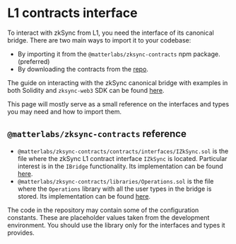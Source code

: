 # L1 contracts interface

To interact with zkSync from L1, you need the interface of its canonical bridge. There are two main ways to import it to your codebase:

- By importing it from the `@matterlabs/zksync-contracts` npm package. (preferred)
- By downloading the contracts from the [repo](https://github.com/zpreview/contracts).

The guide on interacting with the zkSync canonical bridge with examples in both Solidity and `zksync-web3` SDK can be found [here](../dev/guide/l1-l2.md).

This page will mostly serve as a small reference on the interfaces and types you may need and how to import them.

## `@matterlabs/zksync-contracts` reference

- `@matterlabs/zksync-contracts/contracts/interfaces/IZkSync.sol` is the file where the zkSync L1 contract interface `IZkSync` is located. Particular interest is in the `IBridge` functionality. Its implementation can be found [here](https://github.com/zpreview/contracts/blob/main/facets/Bridge.sol).
- `@matterlabs/zksync-contracts/libraries/Operations.sol` is the file where the `Operations` library with all the user types in the bridge is stored. Its implementation can be found [here](https://github.com/zpreview/contracts/blob/main/libraries/Operations.sol).

The code in the repository may contain some of the configuration constants. These are placeholder values taken from the development environment. You should use the library only for the interfaces and types it provides.

